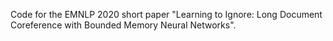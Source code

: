 Code for the EMNLP 2020 short paper "Learning to Ignore: Long Document Coreference with Bounded Memory Neural Networks".
